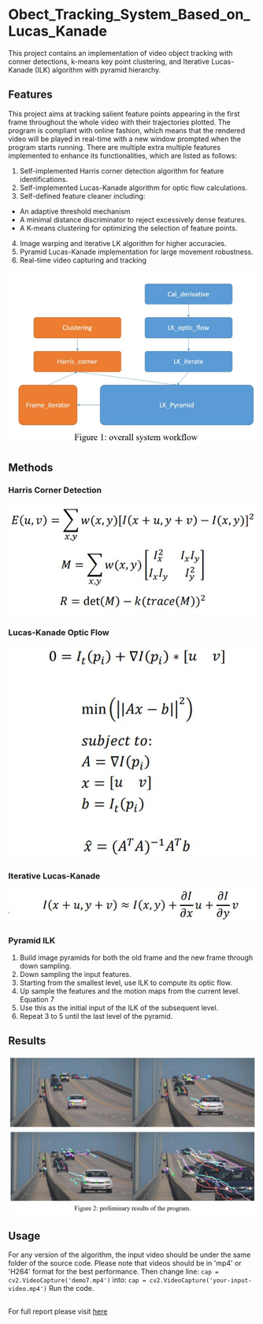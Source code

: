 # Obect_Tracking_System_Based_on_Lucas_Kanade
This project contains an implementation of video object tracking with conner detections, k-means key point clustering, and Iterative Lucas-Kanade (ILK) algorithm with pyramid hierarchy.

## Features
This project aims at 
tracking salient feature points appearing in the first frame throughout the whole video with their 
trajectories plotted. The program is compliant with online fashion, which means that the 
rendered video will be played in real-time with a new window prompted when the program 
starts running. There are multiple extra multiple features implemented to enhance its 
functionalities, which are listed as follows:

1. Self-implemented Harris corner detection algorithm for feature identifications.
2. Self-implemented Lucas-Kanade algorithm for optic flow calculations. 
3.  Self-defined feature cleaner including:
  * An adaptive threshold mechanism
  * A minimal distance discriminator to reject excessively dense features.
  * A K-means clustering for optimizing the selection of feature points. 
4. Image warping and iterative LK algorithm for higher accuracies. 
5. Pyramid Lucas-Kanade implementation for large movement robustness.
6. Real-time video capturing and tracking

![](https://github.com/Jeffrey0Liao/Obect_Tracking_System_Based_on_Lucas_Kanade/blob/main/resources/1.JPG "")

## Methods
### Harris Corner Detection
![](https://github.com/Jeffrey0Liao/Obect_Tracking_System_Based_on_Lucas_Kanade/blob/main/resources/e1.JPG "")
### Lucas-Kanade Optic Flow
![](https://github.com/Jeffrey0Liao/Obect_Tracking_System_Based_on_Lucas_Kanade/blob/main/resources/e2.JPG "")
### Iterative Lucas-Kanade
![](https://github.com/Jeffrey0Liao/Obect_Tracking_System_Based_on_Lucas_Kanade/blob/main/resources/e3.JPG "")
### Pyramid ILK
1. Build image pyramids for both the old frame and the new frame through down sampling. 
2. Down sampling the input features.
3. Starting from the smallest level, use ILK to compute its optic flow.
4. Up sample the features and the motion maps from the current level.
Equation 7
5. Use this as the initial input of the ILK of the subsequent level.
6. Repeat 3 to 5 until the last level of the pyramid.

## Results
![](https://github.com/Jeffrey0Liao/Obect_Tracking_System_Based_on_Lucas_Kanade/blob/main/resources/2.JPG "Preliminary Results")
## Usage
For any version of the algorithm, the input video should be under the same folder of the source code. Please note that videos should be in 'mp4' or 'H264' format for the best performance. Then change line:
`cap = cv2.VideoCapture('demo7.mp4')`
into:
`cap = cv2.VideoCapture('your-input-video.mp4')`
Run the code.
##
For full report please visit [here](https://github.com/Jeffrey0Liao/Obect_Tracking_System_Based_on_Lucas_Kanade/blob/main/resources/CV_cw1_report_20030694.pdf)
